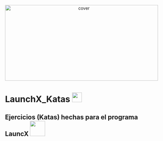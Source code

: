 <div align="center">
<img width="100%" height = "250px" src="https://fernandaochoa.github.io/innovatemplate/images/posts/banner.png" alt="cover" />
</div>

# LaunchX_Katas  <img src = "https://media2.giphy.com/media/QssGEmpkyEOhBCb7e1/giphy.gif?cid=ecf05e47a0n3gi1bfqntqmob8g9aid1oyj2wr3ds3mg700bl&rid=giphy.gif" width = 32px> 
## Ejercicios (Katas) hechas para el programa LauncX  <img src = "https://raw.githubusercontent.com/MartinHeinz/MartinHeinz/master/wave.gif" width = 50px> 


